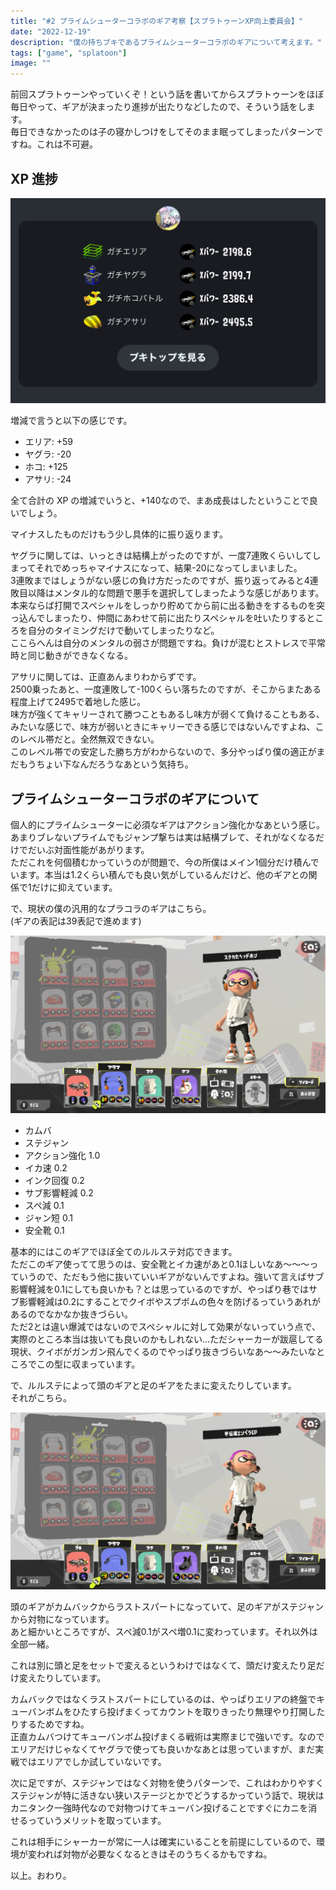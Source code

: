 ```yaml
---
title: "#2 プライムシューターコラボのギア考察【スプラトゥーンXP向上委員会】"
date: "2022-12-19"
description: "僕の持ちブキであるプライムシューターコラボのギアについて考えます。"
tags: ["game", "splatoon"]
image: ""
---
```


前回スプラトゥーンやっていくぞ！という話を書いてからスプラトゥーンをほぼ毎日やって、ギアが決まったり進捗が出たりなどしたので、そういう話をします。  
毎日できなかったのは子の寝かしつけをしてそのまま眠ってしまったパターンですね。これは不可避。

## XP 進捗

![現在のXP。ガチエリアは2198、ガチヤグラは2199、ガチホコは2386、ガチアサリは2495。](./01.png)

増減で言うと以下の感じです。

- エリア: +59
- ヤグラ: -20
- ホコ: +125
- アサリ: -24

全て合計の XP の増減でいうと、+140なので、まあ成長はしたということで良いでしょう。

マイナスしたものだけもう少し具体的に振り返ります。

ヤグラに関しては、いっときは結構上がったのですが、一度7連敗くらいしてしまってそれでめっちゃマイナスになって、結果-20になってしまいました。  
3連敗まではしょうがない感じの負け方だったのですが、振り返ってみると4連敗目以降はメンタル的な問題で悪手を選択してしまったような感じがあります。本来ならば打開でスペシャルをしっかり貯めてから前に出る動きをするものを突っ込んでしまったり、仲間にあわせて前に出たりスペシャルを吐いたりするところを自分のタイミングだけで動いてしまったりなど。  
ここらへんは自分のメンタルの弱さが問題ですね。負けが混むとストレスで平常時と同じ動きができなくなる。

アサリに関しては、正直あんまりわからずです。  
2500乗ったあと、一度連敗して-100くらい落ちたのですが、そこからまたある程度上げて2495で着地した感じ。  
味方が強くてキャリーされて勝つこともあるし味方が弱くて負けることもある、みたいな感じで、味方が弱いときにキャリーできる感じではないんですよね、このレベル帯だと。全然無双できない。  
このレベル帯での安定した勝ち方がわからないので、多分やっぱり僕の適正がまだもうちょい下なんだろうなあという気持ち。

## プライムシューターコラボのギアについて

個人的にプライムシューターに必須なギアはアクション強化かなあという感じ。  
あまりブレないプライムでもジャンプ撃ちは実は結構ブレて、それがなくなるだけでだいぶ対面性能があがります。  
ただこれを何個積むかっていうのが問題で、今の所僕はメイン1個分だけ積んでいます。本当は1.2くらい積んでも良い気がしているんだけど、他のギアとの関係で1だけに抑えています。

で、現状の僕の汎用的なプラコラのギアはこちら。  
(ギアの表記は39表記で進めます)

![カムバステジャン型のプライムシューター](./02.png)

- カムバ
- ステジャン
- アクション強化 1.0
- イカ速 0.2
- インク回復 0.2
- サブ影響軽減 0.2
- スペ減 0.1
- ジャン短 0.1
- 安全靴 0.1

基本的にはこのギアでほぼ全てのルルステ対応できます。  
ただこのギア使ってて思うのは、安全靴とイカ速があと0.1ほしいなあ〜〜〜っていうので、ただもう他に抜いていいギアがないんですよね。強いて言えばサブ影響軽減を0.1にしても良いかも？とは思っているのですが、やっぱり巷ではサブ影響軽減は0.2にすることでクイボやスプボムの色々を防げるっていうあれがあるのでなかなか抜きづらい。  
ただ2とは違い爆減ではないのでスペシャルに対して効果がないっていう点で、実際のところ本当は抜いても良いのかもしれない…ただシャーカーが跋扈してる現状、クイボがガンガン飛んでくるのでやっぱり抜きづらいなあ〜〜みたいなところでこの型に収まっています。

で、ルルステによって頭のギアと足のギアをたまに変えたりしています。  
それがこちら。

![ラスパ対物型のプライムシューター](./03.png)

頭のギアがカムバックからラストスパートになっていて、足のギアがステジャンから対物になっています。  
あと細かいところですが、スペ減0.1がスペ増0.1に変わっています。それ以外は全部一緒。

これは別に頭と足をセットで変えるというわけではなくて、頭だけ変えたり足だけ変えたりしています。

カムバックではなくラストスパートにしているのは、やっぱりエリアの終盤でキューバンボムをひたすら投げまくってカウントを取りきったり無理やり打開したりするためですね。  
正直カムバつけてキューバンボム投げまくる戦術は実際まじで強いです。なのでエリアだけじゃなくてヤグラで使っても良いかなあとは思っていますが、まだ実戦ではエリアでしか試していないです。

次に足ですが、ステジャンではなく対物を使うパターンで、これはわかりやすくステジャンが特に活きない狭いステージとかでどうするかっていう話で、現状はカニタンク一強時代なので対物つけてキューバン投げることですぐにカニを消せるっていうメリットを取っています。

これは相手にシャーカーが常に一人は確実にいることを前提にしているので、環境が変われば対物が必要なくなるときはそのうちくるかもですね。

以上。おわり。
